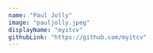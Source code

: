 ```yaml
---
name: "Paul Jolly"
image: "pauljolly.jpeg"
displayName: "myitcv"
githubLink: "https://github.com/myitcv"
---
```

